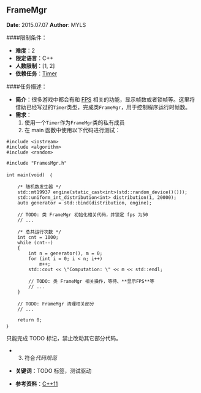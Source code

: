 FrameMgr
---

**Date**: 2015.07.07
**Author**: MYLS

####限制条件：

 - **难度**：2
 - **限定语言**：C++
 - **人数限制**：[1, 2]
 - **依赖任务**：[Timer](Timer.md)

####任务描述：
 - **简介**：很多游戏中都会有和 [FPS](https://en.wikipedia.org/wiki/Frame_rate) 相关的功能，显示帧数或者锁帧等。这里将借助已经写过的`Timer`类型，完成类`FrameMgr`，用于控制程序运行时帧数。
 - **需求**：
    1. 使用一个`Timer`作为`FrameMgr`类的私有成员
    2. 在 main 函数中使用以下代码进行测试：
```
#include <iostream>
#include <algorithm>
#include <random>

#include "FramesMgr.h"

int main(void)　｛

	/* 随机数发生器 */
	std::mt19937 engine(static_cast<int>(std::random_device()()));
	std::uniform_int_distribution<int> distribution(1, 20000);	
	auto generator = std::bind(distribution, engine);

	// TODO: 类 FrameMgr 初始化相关代码，并锁定 fps 为50
	// ...

	/* 总共运行次数 */
	int cnt = 1000;
	while (cnt--)
	{
		int n = generator(), m = 0;
		for (int i = 0; i < n; i++)
			m++;
		std::cout << \"Computation: \" << m << std::endl;

		// TODO: 类 FrameMgr 相关操作，等待、**显示FPS**等
		// ...
	}

	// TODO: FrameMgr 清理相关部分
	// ...
	
	return 0;
｝
```
只能完成 TODO 标记，禁止改动其它部分代码。
   - 3. 符合*代码规范*

 - **关键词**：TODO 标签，测试驱动
 - **参考资料**：[C++11 <random>](http://www.cplusplus.com/reference/random/)
